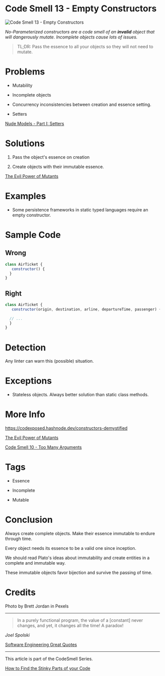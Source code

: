 # Code Smell 13 - Empty Constructors

![Code Smell 13 - Empty Constructors](Code%20Smell%2013%20-%20Empty%20Constructors.jpg)

*No-Parameterized constructors are a code smell of an **invalid** object that will dangerously mutate.
Incomplete objects cause lots of issues.*

> TL;DR: Pass the essence to all your objects so they will not need to mutate.

# Problems

- Mutability

- Incomplete objects

- Concurrency inconsistencies between creation and essence setting.

- Setters

[Nude Models - Part I: Setters](https://github.com/mcsee/Software-Design-Articles/tree/main/Articles/Theory/Nude%20Models - Part%20I Setters/readme.md)

# Solutions

1. Pass the object's essence on creation

2. Create objects with their immutable essence.

[The Evil Power of Mutants](https://github.com/mcsee/Software-Design-Articles/tree/main/Articles/Theory/The%20Evil%20Power%20of%20Mutants/readme.md)

# Examples

- Some persistence frameworks in static typed languages require an empty constructor.

# Sample Code

## Wrong

[Gist Url]: # (https://gist.github.com/mcsee/d9d34fad693fd4f6309d68636a5010e5)
```javascript
class AirTicket {
   constructor() {     
  }
}
```

## Right

[Gist Url]: # (https://gist.github.com/mcsee/2e8f884045798f699399bf1ba9c26ab2)
```javascript
class AirTicket {
   constructor(origin, destination, arline, departureTime, passenger) {     
     
  // ...
  }
}
```

# Detection

Any linter can warn this (possible) situation.

# Exceptions

- Stateless objects. Always better solution than static class methods.

# More Info

https://codexposed.hashnode.dev/constructors-demystified

[The Evil Power of Mutants](https://github.com/mcsee/Software-Design-Articles/tree/main/Articles/Theory/The%20Evil%20Power%20of%20Mutants/readme.md)

[Code Smell 10 - Too Many Arguments](https://github.com/mcsee/Software-Design-Articles/tree/main/Articles/Code%20Smells/Code%20Smell%2010%20-%20Too%20Many%20Arguments/readme.md)

# Tags

- Essence

- Incomplete

- Mutable

# Conclusion

Always create complete objects. Make their essence immutable to endure through time.

Every object needs its essence to be a valid one since inception.

We should read Plato's ideas about immutability and create entities in a complete and immutable way.

These immutable objects favor bijection and survive the passing of time.

# Credits

Photo by Brett Jordan in Pexels

* * *

> In a purely functional program, the value of a [constant] never changes, and yet, it changes all the time! A paradox!

_Joel Spolski_

[Software Engineering Great Quotes](https://github.com/mcsee/Software-Design-Articles/tree/main/Articles/Quotes/Software%20Engineering%20Great%20Quotes/readme.md)

* * * 

This article is part of the CodeSmell Series.

[How to Find the Stinky Parts of your Code](https://github.com/mcsee/Software-Design-Articles/tree/main/Articles/Code%20Smells/How%20to%20Find%20the%20Stinky%20parts%20of%20your%20Code/readme.md)